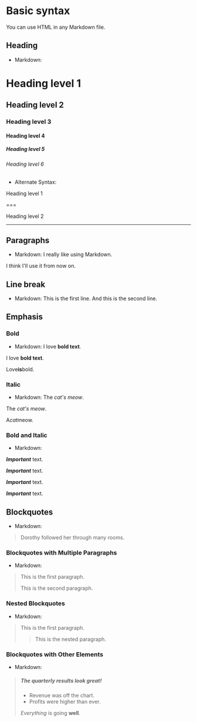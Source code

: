 # Basic syntax
  
  You can use HTML in any Markdown file.

## Heading

- Markdown:
# Heading level 1
## Heading level 2
### Heading level 3
#### Heading level 4
##### Heading level 5
###### Heading level 6

- Alternate Syntax:

Heading level 1

===

Heading level 2

---

## Paragraphs

- Markdown:
I really like using Markdown.

I think I'll use it from now on.

## Line break

- Markdown:
This is the first line.
And this is the second line.

## Emphasis

### Bold

- Markdown:
I love **bold text**.

I love __bold text__.

Love**is**bold.

### Italic

- Markdown:
The *cat's meow*.

The _cat's meow_.

A*cat*meow.

### Bold and Italic

- Markdown:

***Important*** text.

___Important___ text.

__*Important*__ text.

**_Important_** text.

## Blockquotes

- Markdown:
> Dorothy followed her through many rooms.

### Blockquotes with Multiple Paragraphs

- Markdown:
> This is the first paragraph.
>
> This is the second paragraph.

### Nested Blockquotes

- Markdown:
> This is the first paragraph.
> 
>> This is the nested paragraph.

### Blockquotes with Other Elements

- Markdown:
> ##### The quarterly results look great!
> 
> - Revenue was off the chart.
> - Profits were higher than ever.
>
> *Everything* is going **well**.

